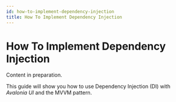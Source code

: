 ```yaml
---
id: how-to-implement-dependency-injection
title: How To Implement Dependency Injection
---
```



# How To Implement Dependency Injection

Content in preparation.

This guide will show you how to use Dependency Injection (DI) with _Avalonia UI_ and the MVVM pattern. &#x20;

<img src="/img/gitbook-import/assets/image (3) (1) (2).png" alt=""/>

